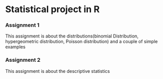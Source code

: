 # Statistical project in R

### Assignment 1

This assignment is about the distributions(binomial Distribution, hypergeometric distribution, Poisson distribution) and a couple of simple examples


### Assignment 2

This assignment is about the descriptive statistics
